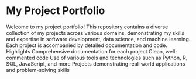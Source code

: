 # My Project Portfolio
Welcome to my project portfolio! This repository contains a diverse collection of my projects across various domains, demonstrating my skills and expertise in software development, data science, and machine learning. Each project is accompanied by detailed documentation and code.
Highlights
Comprehensive documentation for each project
Clean, well-commented code
Use of various tools and technologies such as Python, R, SQL, JavaScript, and more
Projects demonstrating real-world applications and problem-solving skills
